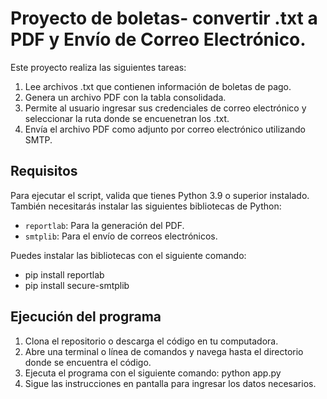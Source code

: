 # Proyecto de boletas- convertir .txt a  PDF y Envío de Correo Electrónico.

Este proyecto realiza las siguientes tareas:

1. Lee archivos .txt que contienen información de boletas de pago.
2. Genera un archivo PDF con la tabla consolidada.
4. Permite al usuario ingresar sus credenciales de correo electrónico y seleccionar la ruta donde se encuenetran los .txt.
5. Envía el archivo PDF como adjunto por correo electrónico utilizando SMTP.

## Requisitos

Para ejecutar el script, valida que tienes Python 3.9 o superior instalado. También necesitarás instalar las siguientes bibliotecas de Python:

- `reportlab`: Para la generación del PDF.
- `smtplib`: Para el envío de correos electrónicos.

Puedes instalar las bibliotecas con el siguiente comando:

- pip install reportlab
- pip install secure-smtplib

## Ejecución del programa

1. Clona el repositorio o descarga el código en tu computadora.
2. Abre una terminal o línea de comandos y navega hasta el directorio donde se encuentra el código.
3. Ejecuta el programa con el siguiente comando: python app.py
4. Sigue las instrucciones en pantalla para ingresar los datos necesarios.

